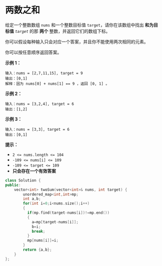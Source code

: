 # 两数之和





给定一个整数数组 `nums` 和一个整数目标值 `target`，请你在该数组中找出 **和为目标值** *`target`* 的那 **两个** 整数，并返回它们的数组下标。

你可以假设每种输入只会对应一个答案，并且你不能使用两次相同的元素。

你可以按任意顺序返回答案。

 

**示例 1：**

```
输入：nums = [2,7,11,15], target = 9
输出：[0,1]
解释：因为 nums[0] + nums[1] == 9 ，返回 [0, 1] 。
```

**示例 2：**

```
输入：nums = [3,2,4], target = 6
输出：[1,2]
```

**示例 3：**

```
输入：nums = [3,3], target = 6
输出：[0,1]
```

 

**提示：**

- `2 <= nums.length <= 104`
- `-109 <= nums[i] <= 109`
- `-109 <= target <= 109`
- **只会存在一个有效答案**





```c++
class Solution {
public:
    vector<int> twoSum(vector<int>& nums, int target) {
        unordered_map<int,int>mp;
        int a,b;
        for(int i=0;i<nums.size();i++)
        {
          if(mp.find(target-nums[i])!=mp.end())
          {
            a=mp[target-nums[i]];
            b=i;
            break;
          }
          mp[nums[i]]=i;
        }
        return {a,b};
    }
};
```


